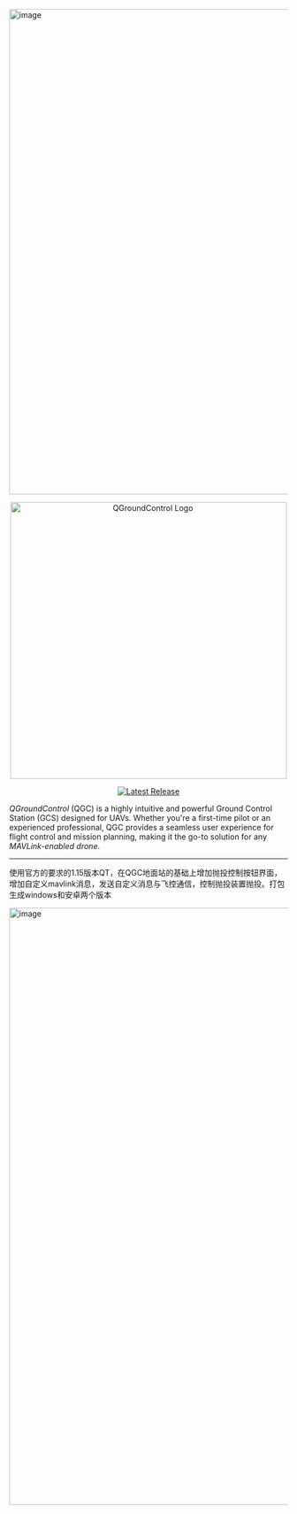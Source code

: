 <img width="1159" height="877" alt="image" src="https://github.com/user-attachments/assets/371c5635-1c2b-403c-9770-0486559a41b3" />
<p align="center">
  <img src="https://raw.githubusercontent.com/Dronecode/UX-Design/35d8148a8a0559cd4bcf50bfa2c94614983cce91/QGC/Branding/Deliverables/QGC_RGB_Logo_Horizontal_Positive_PREFERRED/QGC_RGB_Logo_Horizontal_Positive_PREFERRED.svg" alt="QGroundControl Logo" width="500">
</p>

<p align="center">
  <a href="https://github.com/mavlink/QGroundControl/releases">
    <img src="https://img.shields.io/github/release/mavlink/QGroundControl.svg" alt="Latest Release">
  </a>
</p>

*QGroundControl* (QGC) is a highly intuitive and powerful Ground Control Station (GCS) designed for UAVs. Whether you're a first-time pilot or an experienced professional, QGC provides a seamless user experience for flight control and mission planning, making it the go-to solution for any *MAVLink-enabled drone*.

---


使用官方的要求的1.15版本QT，在QGC地面站的基础上增加抛投控制按钮界面，增加自定义mavlink消息，发送自定义消息与飞控通信，控制抛投装置抛投。打包生成windows和安卓两个版本

<img width="1919" height="1079" alt="image" src="https://github.com/user-attachments/assets/0f4b31dc-5545-47a9-907e-e9fea44664dd" />
